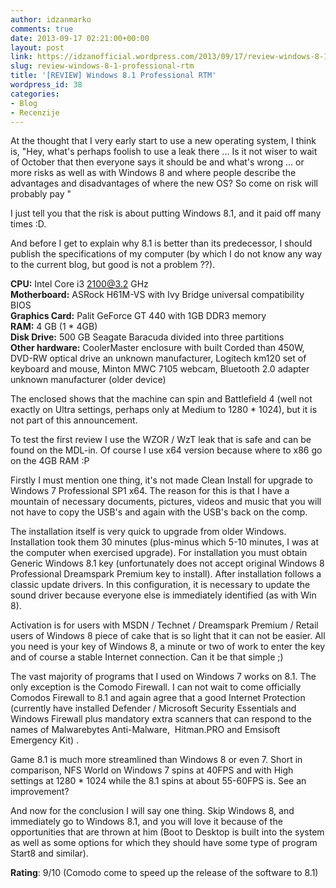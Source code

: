 ```yaml
---
author: idzanmarko
comments: true
date: 2013-09-17 02:21:00+00:00
layout: post
link: https://idzanofficial.wordpress.com/2013/09/17/review-windows-8-1-professional-rtm/
slug: review-windows-8-1-professional-rtm
title: '[REVIEW] Windows 8.1 Professional RTM'
wordpress_id: 38
categories:
- Blog
- Recenzije
---
```


At the thought that I very early start to use a new operating system, I think is, "Hey, what's perhaps foolish to use a leak there ... Is it not wiser to wait of October that then everyone says it should be and what's wrong ... or more risks as well as with Windows 8 and where people describe the advantages and disadvantages of where the new OS? So come on risk will probably pay "  
  
I just tell you that the risk is about putting Windows 8.1, and it paid off many times :D.  
  
And before I get to explain why 8.1 is better than its predecessor, I should publish the specifications of my computer (by which I do not know any way to the current blog, but good is not a problem ??).  
  
**CPU:** Intel Core i3 2100@3.2 GHz  
**Motherboard:** ASRock H61M-VS with Ivy Bridge universal compatibility BIOS  
**Graphics Card:** Palit GeForce GT 440 with 1GB DDR3 memory  
**RAM:** 4 GB (1 * 4GB)  
**Disk Drive:** 500 GB Seagate Baracuda divided into three partitions  
**Other hardware:** CoolerMaster enclosure with built Corded than 450W, DVD-RW optical drive an unknown manufacturer, Logitech km120 set of keyboard and mouse, Minton MWC 7105 webcam, Bluetooth 2.0 adapter unknown manufacturer (older device)  
  
The enclosed shows that the machine can spin and Battlefield 4 (well not exactly on Ultra settings, perhaps only at Medium to 1280 * 1024), but it is not part of this announcement.  
  
To test the first review I use the WZOR / WzT leak that is safe and can be found on the MDL-in. Of course I use x64 version because where to x86 go on the 4GB RAM :P  
  
Firstly I must mention one thing, it's not made ​​Clean Install for upgrade to Windows 7 Professional SP1 x64. The reason for this is that I have a mountain of necessary documents, pictures, videos and music that you will not have to copy the USB's and again with the USB's back on the comp.  
  
The installation itself is very quick to upgrade from older Windows. Installation took them 30 minutes (plus-minus which 5-10 minutes, I was at the computer when exercised upgrade). For installation you must obtain Generic Windows 8.1 key (unfortunately does not accept original Windows 8 Professional Dreamspark Premium key to install). After installation follows a classic update drivers. In this configuration, it is necessary to update the sound driver because everyone else is immediately identified (as with Win 8).  
  
Activation is for users with MSDN / Technet / Dreamspark Premium / Retail users of Windows 8 piece of cake that is so light that it can not be easier. All you need is your key of Windows 8, a minute or two of work to enter the key and of course a stable Internet connection. Can it be that simple ;)  
  
The vast majority of programs that I used on Windows 7 works on 8.1. The only exception is the Comodo Firewall. I can not wait to come officially Comodos Firewall to 8.1 and again agree that a good Internet Protection (currently have installed Defender / Microsoft Security Essentials and Windows Firewall plus mandatory extra scanners that can respond to the names of Malwarebytes Anti-Malware,  Hitman.PRO and Emsisoft Emergency Kit) .  
  
Game 8.1 is much more streamlined than Windows 8 or even 7. Short in comparison, NFS World on Windows 7 spins at 40FPS and with High settings at 1280 * 1024 while the 8.1 spins at about 55-60FPS is. See an improvement?  
  
And now for the conclusion I will say one thing. Skip Windows 8, and immediately go to Windows 8.1, and you will love it because of the opportunities that are thrown at him (Boot to Desktop is built into the system as well as some options for which they should have some type of program Start8 and similar).  
  
**Rating**: 9/10 (Comodo come to speed up the release of the software to 8.1)
